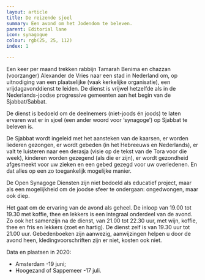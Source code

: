 ```yaml
---
layout: article
title: De reizende sjoel
summary: Een avond om het Jodendom te beleven.
parent: Editorial lane
icon: synagogue
colour: rgb(25, 25, 112)
index: 1

---
```

Een keer per maand trekken rabbijn Tamarah Benima en chazzan (voorzanger) Alexander de Vries naar een stad in Nederland om, op uitnodiging van een plaatselijke (vaak kerkelijke organisatie), een vrijdagavonddienst te leiden. De dienst is vrijwel hetzelfde als in de Nederlands-joodse progressive gemeenten aan het begin van de Sjabbat/Sabbat.

De dienst is bedoeld om de deelnemers (niet-joods én joods) te laten ervaren wat er in sjoel (een ander woord voor ‘synagoge’) op Sjabbat te beleven is.

De Sjabbat wordt ingeleid met het aansteken van de kaarsen, er worden liederen gezongen, er wordt gebeden (in het Hebreeuws en Nederlands), er valt te luisteren naar een derasja (visie op de tekst van de Tora voor die week), kinderen worden gezegend (als die er zijn), er wordt gezondheid afgesmeekt voor uw zieken en een gebed gezegd voor uw overledenen. En dat alles op een zo toegankelijk mogelijke manier.

De Open Synagoge Diensten zijn niet bedoeld als educatief project, maar als een mogelijkheid om de joodse sfeer te ondergaan: ongedwongen, maar ook diep.

Het gaat om de ervaring van de avond als geheel. De inloop van 19.00 tot 19.30 met koffie, thee en lekkers is een integraal onderdeel van de avond. Zo ook het samenzijn na de dienst, van 21.00 tot 22.30 uur, met wijn, koffie, thee en fris en lekkers (zoet en hartig). De dienst zelf is van 19.30 uur tot 21.00 uur. Gebedenboeken zijn aanwezig, aanwijzingen helpen u door de avond heen, kledingvoorschriften zijn er niet, kosten ook niet.

Data en plaatsen in 2020:

* Amsterdam -19 juni;
* Hoogezand of Sappemeer -17 juli.